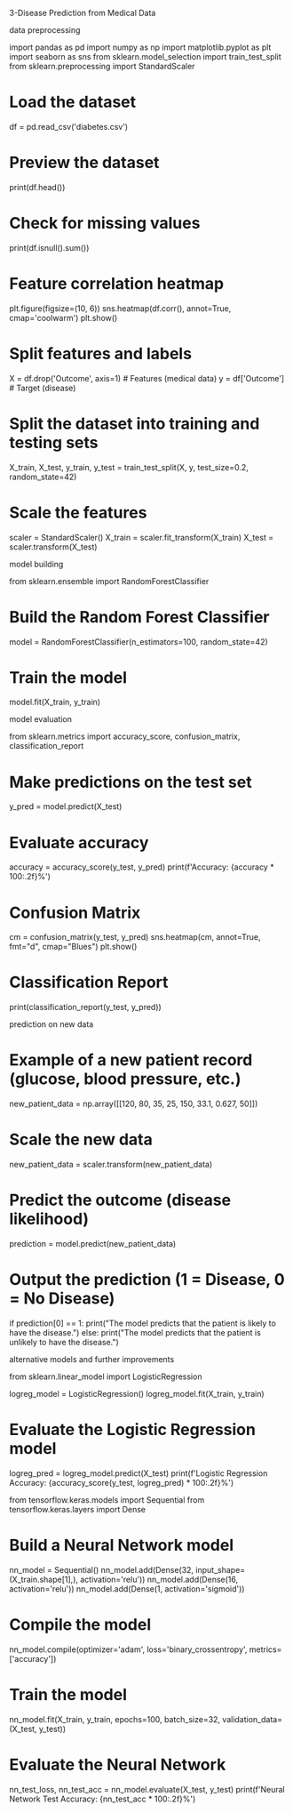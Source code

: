 
3-Disease Prediction from Medical Data


data preprocessing 


import pandas as pd
import numpy as np
import matplotlib.pyplot as plt
import seaborn as sns
from sklearn.model_selection import train_test_split
from sklearn.preprocessing import StandardScaler

# Load the dataset
df = pd.read_csv('diabetes.csv')

# Preview the dataset
print(df.head())

# Check for missing values
print(df.isnull().sum())

# Feature correlation heatmap
plt.figure(figsize=(10, 6))
sns.heatmap(df.corr(), annot=True, cmap='coolwarm')
plt.show()

# Split features and labels
X = df.drop('Outcome', axis=1)  # Features (medical data)
y = df['Outcome']  # Target (disease)

# Split the dataset into training and testing sets
X_train, X_test, y_train, y_test = train_test_split(X, y, test_size=0.2, random_state=42)

# Scale the features
scaler = StandardScaler()
X_train = scaler.fit_transform(X_train)
X_test = scaler.transform(X_test)


model building 


from sklearn.ensemble import RandomForestClassifier

# Build the Random Forest Classifier
model = RandomForestClassifier(n_estimators=100, random_state=42)

# Train the model
model.fit(X_train, y_train)


model evaluation 


from sklearn.metrics import accuracy_score, confusion_matrix, classification_report

# Make predictions on the test set
y_pred = model.predict(X_test)

# Evaluate accuracy
accuracy = accuracy_score(y_test, y_pred)
print(f'Accuracy: {accuracy * 100:.2f}%')

# Confusion Matrix
cm = confusion_matrix(y_test, y_pred)
sns.heatmap(cm, annot=True, fmt="d", cmap="Blues")
plt.show()

# Classification Report
print(classification_report(y_test, y_pred))


prediction on new data 


# Example of a new patient record (glucose, blood pressure, etc.)
new_patient_data = np.array([[120, 80, 35, 25, 150, 33.1, 0.627, 50]])

# Scale the new data
new_patient_data = scaler.transform(new_patient_data)

# Predict the outcome (disease likelihood)
prediction = model.predict(new_patient_data)

# Output the prediction (1 = Disease, 0 = No Disease)
if prediction[0] == 1:
    print("The model predicts that the patient is likely to have the disease.")
else:
    print("The model predicts that the patient is unlikely to have the disease.")


alternative models and further improvements 


from sklearn.linear_model import LogisticRegression

logreg_model = LogisticRegression()
logreg_model.fit(X_train, y_train)

# Evaluate the Logistic Regression model
logreg_pred = logreg_model.predict(X_test)
print(f'Logistic Regression Accuracy: {accuracy_score(y_test, logreg_pred) * 100:.2f}%')

from tensorflow.keras.models import Sequential
from tensorflow.keras.layers import Dense

# Build a Neural Network model
nn_model = Sequential()
nn_model.add(Dense(32, input_shape=(X_train.shape[1],), activation='relu'))
nn_model.add(Dense(16, activation='relu'))
nn_model.add(Dense(1, activation='sigmoid'))

# Compile the model
nn_model.compile(optimizer='adam', loss='binary_crossentropy', metrics=['accuracy'])

# Train the model
nn_model.fit(X_train, y_train, epochs=100, batch_size=32, validation_data=(X_test, y_test))

# Evaluate the Neural Network
nn_test_loss, nn_test_acc = nn_model.evaluate(X_test, y_test)
print(f'Neural Network Test Accuracy: {nn_test_acc * 100:.2f}%')

